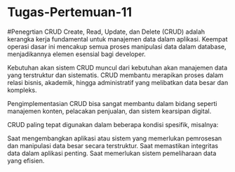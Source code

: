 # Tugas-Pertemuan-11

#Penegrtian CRUD
Create, Read, Update, dan Delete (CRUD) adalah kerangka kerja fundamental untuk manajemen data dalam aplikasi. Keempat operasi dasar ini mencakup semua proses manipulasi data dalam database, menjadikannya elemen esensial bagi developer.

Kebutuhan akan sistem CRUD muncul dari kebutuhan akan manajemen data yang terstruktur dan sistematis. CRUD membantu merapikan proses dalam relasi bisnis, akademik, hingga administratif yang melibatkan data besar dan kompleks.

Pengimplementasian CRUD bisa sangat membantu dalam bidang seperti manajemen konten, pelacakan penjualan, dan sistem kearsipan digital.

CRUD paling tepat digunakan dalam beberapa kondisi spesifik, misalnya:

Saat mengembangkan aplikasi atau sistem yang memerlukan pemrosesan dan manipulasi data besar secara terstruktur.
Saat memastikan integritas data dalam aplikasi penting.
Saat memerlukan sistem pemeliharaan data yang efisien.


